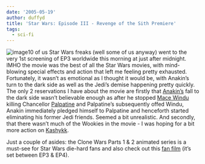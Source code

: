 ```yaml
---
date: '2005-05-19'
author: duffyd
title: 'Star Wars: Episode III - Revenge of the Sith Premiere'
tags:
  - sci-fi
---
```


![image](https://1drv.ms/i/s!AsJfVUEHse4xhCJt4w4ZtCRVqj9_?embed=1&width=200&height=150)10 of us Star Wars freaks (well some of us anyway) went to the very 1st
screening of EP3 worldwide this morning at just after midnight. IMHO
the movie was the best of all the Star Wars movies, with mind-blowing
special effects and action that left me feeling pretty exhausted.
Fortunately, it wasn’t as emotional as I thought it would be, with
Anakin’s turn to the dark side as well as the Jedi’s demise happening
pretty quickly. The only 2 reservations I have about the movie are
firstly that [Anakin’s](https://href.li/?http://www.starwars.com/databank/character/anakinskywalker/index.html) fall to the dark side wasn’t believable enough as after he stopped [Mace Windu](https://href.li/?http://www.google.co.nz/url?sa=U&start=1&q=http://www.starwars.com/databank/character/macewindu/) killing Chancellor [Palpatine](https://href.li/?http://www.starwars.com/databank/character/palpatine/index.html) and Palpatine’s subsequently offed Windu, Anakin immediately
pledged himself to Palpatine and henceforth started eliminating his
former Jedi friends. Seemed a bit unrealistic. And secondly, that there
wasn’t much of the Wookies in the movie - I was hoping for a bit more
action on [Kashykk](https://href.li/?http://starwars.wikicities.com/wiki/Kashyyyk).

Just a couple of asides: the Clone Wars Parts 1 & 2 animated series
is a must-see for Star Wars die-hard fans and also check out this [fan film](https://href.li/?http://panicstruckpro.com/revelations/revelations.html) (it’s set between EP3 & EP4).
